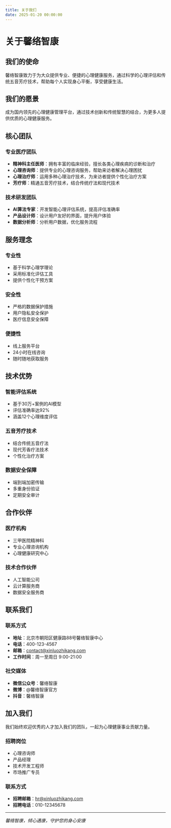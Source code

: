 ```yaml
---
title: 关于我们
date: 2025-01-20 00:00:00
---
```


# 关于馨络智康

## 我们的使命

馨络智康致力于为大众提供专业、便捷的心理健康服务，通过科学的心理评估和传统五音芳疗技术，帮助每个人实现身心平衡，享受健康生活。

## 我们的愿景

成为国内领先的心理健康管理平台，通过技术创新和传统智慧的结合，为更多人提供优质的心理健康服务。

## 核心团队

### 专业医疗团队
- **精神科主任医师**：拥有丰富的临床经验，擅长各类心理疾病的诊断和治疗
- **心理咨询师**：提供专业的心理咨询服务，帮助来访者解决心理困扰
- **心理治疗师**：运用多种心理治疗技术，为来访者提供个性化治疗方案
- **芳疗师**：精通五音芳疗技术，结合传统疗法和现代技术

### 技术研发团队
- **AI算法专家**：开发智能心理评估系统，提高评估准确率
- **产品设计师**：设计用户友好的界面，提升用户体验
- **数据分析师**：分析用户数据，优化服务流程

## 服务理念

### 专业性
- 基于科学心理学理论
- 采用标准化评估工具
- 提供个性化干预方案

### 安全性
- 严格的数据保护措施
- 用户隐私安全保护
- 医疗信息安全保障

### 便捷性
- 线上服务平台
- 24小时在线咨询
- 随时随地获取服务

## 技术优势

### 智能评估系统
- 基于30万+案例的AI模型
- 评估准确率达92%
- 涵盖12个心理维度评估

### 五音芳疗技术
- 结合传统五音疗法
- 现代芳香疗法技术
- 个性化治疗方案

### 数据安全保障
- 端到端加密传输
- 多重身份验证
- 定期安全审计

## 合作伙伴

### 医疗机构
- 三甲医院精神科
- 专业心理咨询机构
- 心理健康研究中心

### 技术合作伙伴
- 人工智能公司
- 云计算服务商
- 数据安全服务商

## 联系我们

### 联系方式
- **地址**：北京市朝阳区健康路88号馨络智康中心
- **电话**：400-123-4567
- **邮箱**：contact@xinluozhikang.com
- **工作时间**：周一至周日 9:00-21:00

### 社交媒体
- **微信公众号**：馨络智康
- **微博**：@馨络智康官方
- **抖音**：馨络智康

## 加入我们

我们始终欢迎优秀的人才加入我们的团队，一起为心理健康事业贡献力量。

### 招聘岗位
- 心理咨询师
- 产品经理
- 技术开发工程师
- 市场推广专员

### 联系方式
- **招聘邮箱**：hr@xinluozhikang.com
- **招聘电话**：010-12345678

---

*馨络智康，倾心遇康，守护您的身心安康* 